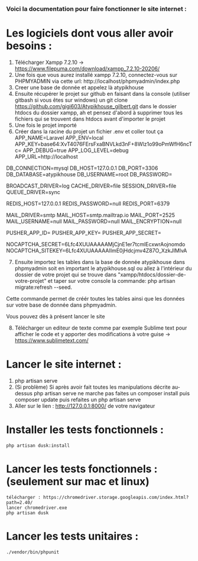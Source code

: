 ### Voici la documentation pour faire fonctionner le site internet : 

# Les logiciels dont vous aller avoir besoins : 
1. Télécharger Xampp 7.2.10 -> https://www.filepuma.com/download/xampp_7.2.10-20206/
2. Une fois que vous aurez installé xampp 7.2.10, connectez-vous sur PHPMYADMIN via cette url: http://localhost/phpmyadmin/index.php
3. Creer une base de donnée et appelez là atypikhouse
4. Ensuite récupérer le projet sur github en faisant dans la console (utiliser gitbash si vous êtes sur windows) un git clone https://github.com/gigi603/Atypikhouse_gilbert.git dans le dossier htdocs du dossier xampp, ah et pensez d'abord à supprimer tous les fichiers qui se trouvent dans htdocs avant d'importer le projet
5. Une fois le projet importé
6. Créer dans la racine du projet un fichier .env et coller tout ça
APP_NAME=Laravel
APP_ENV=local
APP_KEY=base64:XvT4076FErsFxaBNVLkd3nF+8Wlz1o99oPmWfH6ncTc=
APP_DEBUG=true
APP_LOG_LEVEL=debug
APP_URL=http://localhost

DB_CONNECTION=mysql
DB_HOST=127.0.0.1
DB_PORT=3306
DB_DATABASE=atypikhouse
DB_USERNAME=root
DB_PASSWORD=

BROADCAST_DRIVER=log
CACHE_DRIVER=file
SESSION_DRIVER=file
QUEUE_DRIVER=sync

REDIS_HOST=127.0.0.1
REDIS_PASSWORD=null
REDIS_PORT=6379

MAIL_DRIVER=smtp
MAIL_HOST=smtp.mailtrap.io
MAIL_PORT=2525
MAIL_USERNAME=null
MAIL_PASSWORD=null
MAIL_ENCRYPTION=null

PUSHER_APP_ID=
PUSHER_APP_KEY=
PUSHER_APP_SECRET=

NOCAPTCHA_SECRET=6Lfc4XUUAAAAAMjCjnE1er7tcmlEcxwrAojnomdo
NOCAPTCHA_SITEKEY=6Lfc4XUUAAAAAIImE0jHdcjmv4Z87O_XzkJIMlvA


7. Ensuite importez les tables dans la base de donnée atypikhouse dans phpmyadmin soit en important le atypikhouse.sql
ou allez à l'intérieur du dossier de votre projet qui se trouve dans "xampp/htdocs/dossier-de-votre-projet" et taper sur votre console la commande:
php artisan migrate:refresh --seed.

Cette commande permet de créér toutes les tables ainsi que les données sur votre base de donnée dans phpmyadmin.

Vous pouvez dès à présent lancer le site

8. Télécharger un editeur de texte comme par exemple Sublime text pour afficher le code et y apporter des modifications à votre guise -> https://www.sublimetext.com/


# Lancer le site internet : 

1. php artisan serve
2. (Si problème) Si après avoir fait toutes les manipulations décrite au-dessus php artisan serve ne marche pas faites un composer install puis composer update puis refaites un php artisan serve
3. Aller sur le lien : http://127.0.0.1:8000/ de votre navigateur

# Installer les tests fonctionnels : 
    php artisan dusk:install

# Lancer les tests fonctionnels : (seulement sur mac et linux)
    télécharger : https://chromedriver.storage.googleapis.com/index.html?path=2.40/
    lancer chromedriver.exe 
    php artisan dusk

# Lancer les tests unitaires : 
    ./vendor/bin/phpunit

